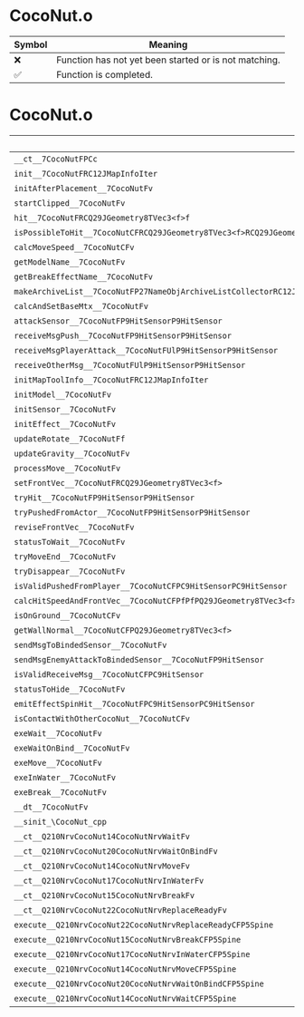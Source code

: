 # CocoNut.o
| Symbol | Meaning 
| ------------- | ------------- 
| :x: | Function has not yet been started or is not matching. 
| :white_check_mark: | Function is completed. 


# CocoNut.o
| Symbol | Decompiled? |
| ------------- | ------------- |
| `__ct__7CocoNutFPCc` | :x: |
| `init__7CocoNutFRC12JMapInfoIter` | :x: |
| `initAfterPlacement__7CocoNutFv` | :x: |
| `startClipped__7CocoNutFv` | :x: |
| `hit__7CocoNutFRCQ29JGeometry8TVec3<f>f` | :x: |
| `isPossibleToHit__7CocoNutCFRCQ29JGeometry8TVec3<f>RCQ29JGeometry8TVec3<f>RCQ29JGeometry8TVec3<f>` | :x: |
| `calcMoveSpeed__7CocoNutCFv` | :x: |
| `getModelName__7CocoNutFv` | :x: |
| `getBreakEffectName__7CocoNutFv` | :x: |
| `makeArchiveList__7CocoNutFP27NameObjArchiveListCollectorRC12JMapInfoIter` | :x: |
| `calcAndSetBaseMtx__7CocoNutFv` | :x: |
| `attackSensor__7CocoNutFP9HitSensorP9HitSensor` | :x: |
| `receiveMsgPush__7CocoNutFP9HitSensorP9HitSensor` | :x: |
| `receiveMsgPlayerAttack__7CocoNutFUlP9HitSensorP9HitSensor` | :x: |
| `receiveOtherMsg__7CocoNutFUlP9HitSensorP9HitSensor` | :x: |
| `initMapToolInfo__7CocoNutFRC12JMapInfoIter` | :x: |
| `initModel__7CocoNutFv` | :x: |
| `initSensor__7CocoNutFv` | :x: |
| `initEffect__7CocoNutFv` | :x: |
| `updateRotate__7CocoNutFf` | :x: |
| `updateGravity__7CocoNutFv` | :x: |
| `processMove__7CocoNutFv` | :x: |
| `setFrontVec__7CocoNutFRCQ29JGeometry8TVec3<f>` | :x: |
| `tryHit__7CocoNutFP9HitSensorP9HitSensor` | :x: |
| `tryPushedFromActor__7CocoNutFP9HitSensorP9HitSensor` | :x: |
| `reviseFrontVec__7CocoNutFv` | :x: |
| `statusToWait__7CocoNutFv` | :x: |
| `tryMoveEnd__7CocoNutFv` | :x: |
| `tryDisappear__7CocoNutFv` | :x: |
| `isValidPushedFromPlayer__7CocoNutCFPC9HitSensorPC9HitSensor` | :x: |
| `calcHitSpeedAndFrontVec__7CocoNutCFPfPfPQ29JGeometry8TVec3<f>PQ29JGeometry8TVec3<f>RCQ29JGeometry8TVec3<f>RCQ29JGeometry8TVec3<f>` | :x: |
| `isOnGround__7CocoNutCFv` | :x: |
| `getWallNormal__7CocoNutCFPQ29JGeometry8TVec3<f>` | :x: |
| `sendMsgToBindedSensor__7CocoNutFv` | :x: |
| `sendMsgEnemyAttackToBindedSensor__7CocoNutFP9HitSensor` | :x: |
| `isValidReceiveMsg__7CocoNutCFPC9HitSensor` | :x: |
| `statusToHide__7CocoNutFv` | :x: |
| `emitEffectSpinHit__7CocoNutFPC9HitSensorPC9HitSensor` | :x: |
| `isContactWithOtherCocoNut__7CocoNutCFv` | :x: |
| `exeWait__7CocoNutFv` | :x: |
| `exeWaitOnBind__7CocoNutFv` | :x: |
| `exeMove__7CocoNutFv` | :x: |
| `exeInWater__7CocoNutFv` | :x: |
| `exeBreak__7CocoNutFv` | :x: |
| `__dt__7CocoNutFv` | :x: |
| `__sinit_\CocoNut_cpp` | :x: |
| `__ct__Q210NrvCocoNut14CocoNutNrvWaitFv` | :x: |
| `__ct__Q210NrvCocoNut20CocoNutNrvWaitOnBindFv` | :x: |
| `__ct__Q210NrvCocoNut14CocoNutNrvMoveFv` | :x: |
| `__ct__Q210NrvCocoNut17CocoNutNrvInWaterFv` | :x: |
| `__ct__Q210NrvCocoNut15CocoNutNrvBreakFv` | :x: |
| `__ct__Q210NrvCocoNut22CocoNutNrvReplaceReadyFv` | :x: |
| `execute__Q210NrvCocoNut22CocoNutNrvReplaceReadyCFP5Spine` | :x: |
| `execute__Q210NrvCocoNut15CocoNutNrvBreakCFP5Spine` | :x: |
| `execute__Q210NrvCocoNut17CocoNutNrvInWaterCFP5Spine` | :x: |
| `execute__Q210NrvCocoNut14CocoNutNrvMoveCFP5Spine` | :x: |
| `execute__Q210NrvCocoNut20CocoNutNrvWaitOnBindCFP5Spine` | :x: |
| `execute__Q210NrvCocoNut14CocoNutNrvWaitCFP5Spine` | :x: |
